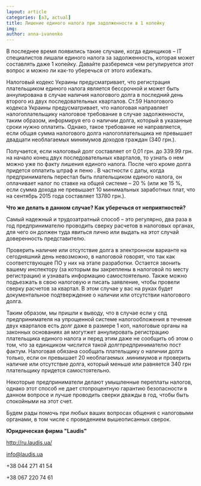 ```yaml
---
layout: article
categories: [a3, actual]
title: Лишение единого налога при задолженности в 1 копейку
img: 
author: anna-ivanenko
--- 
```

В последнее время появились такие случаие, когда единщиков – IT специалистов лишали единого налога за задолженность, 
которая может составлять даже 1 копейку. Давайте разберемся чем регулируется этот вопрос и можно ли как-то уберечься 
от этого избежать.

Налоговый кодекс Украины предусматривает, что регистрация плательщиком единого налога является бессрочной и может 
быть аннулирована в случае наличия налогового долга в последний день второго из двух последовательных кварталов.
Ст.59 Налогового кодекса Украины предусматривает, что налоговая направляет налогоплательщику налоговое требование
в случае задолженности, таким образом, информируя его о наличии долга, который в указанные сроки нужно оплатить. 
Однако, такое требование не направляется, если общая сумма налогового долга налогоплательщика не превышает двадцати
необлагаемых минимумов доходов граждан (340 грн.).

Получается, если налоговый долг составляет от 0,01 грн. до 339.99 грн. на начало конец двух последовательных кварталов, 
то узнать о нем можно уже по факту лишения единого налога. После чего кроме долга  придется оплатить штраф и пеню . 
В частности с даты, когда предприниматель перестал быть плательщиком единого налога, он оплачивает налог по ставке на общей 
системе – 20 % (или же 15 %, если сумма дохода не превышает 10 минимальных заработных плат, что на сентябрь 2015 года 
составляет 13780 грн.). 

**Что же делать в данном случае? Как уберечься от неприятностей?**

Самый надежный и трудозатратный способ – это регулярно, два раза в год предпринимателю проводить сверку расчетов в 
налоговых органах, для чего он должен туда явиться лично или выдать на этот случай доверенность представителю. 

Проверить наличие или отсутствие долга в электронном варианте на сегодняшний день невозможно, в налоговой говорят, что 
так как соответствующее ПО у них на этапе разработки. Остается звонить вашему инспектору (за которым вы закреплены в 
налоговой по месту регистрации) и узнавать информацию самостоятельно. Также можно подъезжать в свою налоговую и писать 
заявление, чтобы провели сверку расчетов за квартал. В этом случае у вас на руках будет документальное подтверждение о 
наличии или отсутствии налогового долга.

Таким образом, мы пришли к выводу, что в случае если у спд предпринимателя на упрощенной системе налогообложения в 
течение двух кварталов есть долг даже в размере 1 коп, налоговые органы на законных основаниях ая могутжет аннулировать 
регистрацию плательщика единого налога и перед этим даже не сообщить об этом о том, что за единщиком числится такой 
долгпредпринимателю пост фактум. Налоговая обязана сообщать плательщику о наличии долга только, если он превышает 20 
необлагаемых .минимумов и проверить наличие или отсутствие долга, который  меньше или равняется 340 грн плательщику 
придется самостоятельно.

Некоторые предприниматели делают умышленные переплаты налогов, однако этот способ не дает стопроцентную гарантию 
безопасности в данном вопросе и лучше проводить сверки дважды в год, чтобы быть спокойными на этот счет.

Будем рады помочь при любых ваших вопросах общения с налоговыми органами, в том числе с проведением вышеописанных сверок.

**Юридическая фирма "Laudis"**

http://ru.laudis.ua/

info@laudis.ua

+38 044 271 41 54

+38 067 220 74 61



